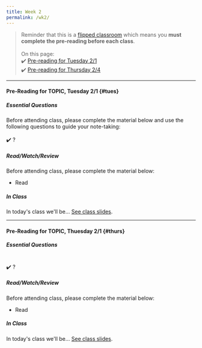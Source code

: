 ```yaml
---
title: Week 2
permalink: /wk2/
---
```


> Reminder that this is a [flipped classroom](/flipped) which means you **must complete the pre-reading before each class**.
<br><br>
On this page:  
✔️ [Pre-reading for Tuesday 2/1](#tues)  
✔️ [Pre-reading for Thursday 2/4](#thurs)

---

#### Pre-Reading for TOPIC, Tuesday 2/1 {#tues}

##### Essential Questions
Before attending class, please complete the material below and use the following questions to guide your note-taking:  
<br>
✔️ ?  

##### Read/Watch/Review
Before attending class, please complete the material below:
- Read

##### In Class
In today's class we'll be... [See class slides]().

---

#### Pre-Reading for TOPIC, Thuesday 2/1 {#thurs}

##### Essential Questions

<br>
✔️ ?  

##### Read/Watch/Review
Before attending class, please complete the material below:
- Read

##### In Class
In today's class we'll be... [See class slides]().